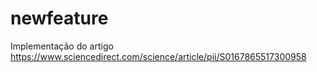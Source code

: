 # newfeature
Implementação do artigo https://www.sciencedirect.com/science/article/pii/S0167865517300958
